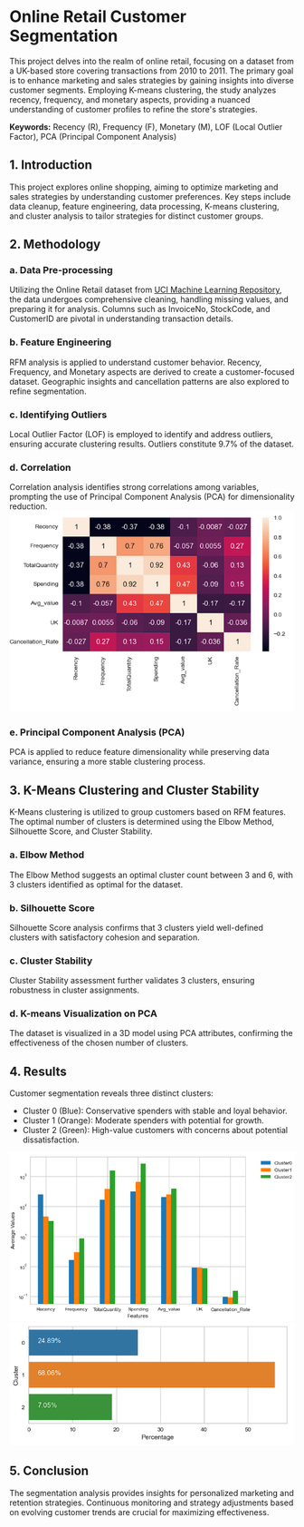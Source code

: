# Online Retail Customer Segmentation

This project delves into the realm of online retail, focusing on a dataset from a UK-based store covering transactions from 2010 to 2011. The primary goal is to enhance marketing and sales strategies by gaining insights into diverse customer segments. Employing K-means clustering, the study analyzes recency, frequency, and monetary aspects, providing a nuanced understanding of customer profiles to refine the store's strategies.

**Keywords:** Recency (R), Frequency (F), Monetary (M), LOF (Local Outlier Factor), PCA (Principal Component Analysis)

## 1. Introduction

This project explores online shopping, aiming to optimize marketing and sales strategies by understanding customer preferences. Key steps include data cleanup, feature engineering, data processing, K-means clustering, and cluster analysis to tailor strategies for distinct customer groups.

## 2. Methodology

### a. Data Pre-processing

Utilizing the Online Retail dataset from [UCI Machine Learning Repository](https://archive.ics.uci.edu/dataset/352/online+retail), the data undergoes comprehensive cleaning, handling missing values, and preparing it for analysis. Columns such as InvoiceNo, StockCode, and CustomerID are pivotal in understanding transaction details.

### b. Feature Engineering

RFM analysis is applied to understand customer behavior. Recency, Frequency, and Monetary aspects are derived to create a customer-focused dataset. Geographic insights and cancellation patterns are also explored to refine segmentation.

### c. Identifying Outliers

Local Outlier Factor (LOF) is employed to identify and address outliers, ensuring accurate clustering results. Outliers constitute 9.7% of the dataset.

### d. Correlation

Correlation analysis identifies strong correlations among variables, prompting the use of Principal Component Analysis (PCA) for dimensionality reduction.
![Correlation](images/correlation.png)
### e. Principal Component Analysis (PCA)

PCA is applied to reduce feature dimensionality while preserving data variance, ensuring a more stable clustering process.

## 3. K-Means Clustering and Cluster Stability

K-Means clustering is utilized to group customers based on RFM features. The optimal number of clusters is determined using the Elbow Method, Silhouette Score, and Cluster Stability.

### a. Elbow Method

The Elbow Method suggests an optimal cluster count between 3 and 6, with 3 clusters identified as optimal for the dataset.

### b. Silhouette Score

Silhouette Score analysis confirms that 3 clusters yield well-defined clusters with satisfactory cohesion and separation.

### c. Cluster Stability

Cluster Stability assessment further validates 3 clusters, ensuring robustness in cluster assignments.

### d. K-means Visualization on PCA

The dataset is visualized in a 3D model using PCA attributes, confirming the effectiveness of the chosen number of clusters.

## 4. Results

Customer segmentation reveals three distinct clusters:

- Cluster 0 (Blue): Conservative spenders with stable and loyal behavior.
- Cluster 1 (Orange): Moderate spenders with potential for growth.
- Cluster 2 (Green): High-value customers with concerns about potential dissatisfaction.

![Sementation](images/results.png)
![Distribution](images/result_perct.png)
## 5. Conclusion

The segmentation analysis provides insights for personalized marketing and retention strategies. Continuous monitoring and strategy adjustments based on evolving customer trends are crucial for maximizing effectiveness.
